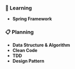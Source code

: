 ### 📖 Learning
* **Spring Framework**

### 📋 Planning
* **Data Structure & Algorithm**
* **Clean Code**
* **TDD**
* **Design Pattern**


